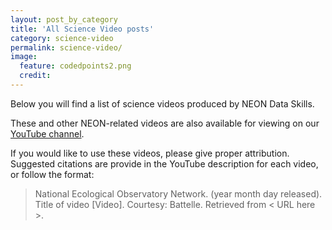 ```yaml
---
layout: post_by_category
title: 'All Science Video posts'
category: science-video
permalink: science-video/
image:
  feature: codedpoints2.png
  credit: 
---
```


Below you will find a list of science videos produced by NEON Data Skills. 

These and other NEON-related videos are also available for viewing on our 
<a href="https://www.youtube.com/user/NEONBetaEDU" target="_blank"> YouTube channel</a>. 

If you would like to use these videos, please give proper attribution. Suggested citations are 
provide in the YouTube description for each video, or follow the format: 

>  National Ecological Observatory Network. (year month day released). Title of video [Video]. Courtesy: Battelle. Retrieved from < URL here >. 
